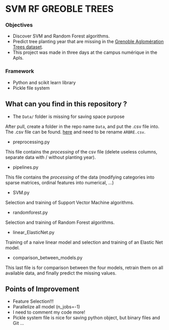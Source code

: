 # SVM RF GREOBLE TREES

### Objectives

* Discover SVM and Random Forest algorithms.  
* Predict tree planting year that are missing in the [Grenoble Aglomération Trees dataset](https://data.metropolegrenoble.fr/ckan/dataset/les-arbres-de-grenoble).  
* This project was made in three days at the campus numérique in the Apls.


### Framework

* Python and scikit learn library  
* Pickle file system

## What can you find in this repository ?

* The `Data/` folder is missing for saving space purpose

After pull, create a folder in the repo name `Data`, and put the .csv file into.  
The .csv file can be found. [here](https://data.metropolegrenoble.fr/ckan/dataset/les-arbres-de-grenoble) and need to be rename `ARBRE.csv`.
  
* preprocessing.py

This file contains the *processing* of the csv file (delete useless columns, separate data with / without planting year).

* pipelines.py

This file contains the *processing* of the data (modifying categories into sparse matrices, ordinal features into numerical, ...)

* SVM.py

Selection and training of Support Vector Machine algorithms.

* randomforest.py

Selection and training of Random Forest algorithms.

* linear_ElasticNet.py

Training of a naive linear model and selection and training of an Elastic Net model.

* comparison_between_models.py

This last file is for comparison between the four models, retrain them on all available data, and finally predict the missing values.


## Points of Improvement 

* Feature Selection!!!
* Parallelize all model (n_jobs=-1)
* I need to comment my code more!
* Pickle system file is nice for saving python object, but binary files and Git ...

